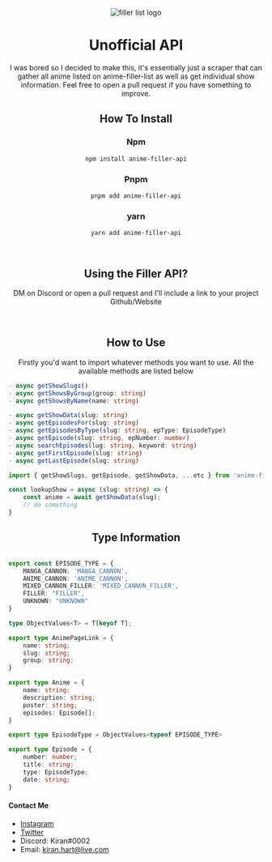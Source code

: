 <center>

![filler list logo](https://www.animefillerlist.com/sites/all/themes/afl/i/logo.png)
# Unofficial API

I was bored so I decided to make this, it's essentially just a scraper that can gather all anime listed on anime-filler-list as well as get individual show information. Feel free to open a pull request if you have something to improve. 

## **How To Install**

### Npm
`` npm install anime-filler-api ``

### Pnpm
`` pnpm add anime-filler-api ``

### yarn
`` yarn add anime-filler-api ``

<br>

## **Using the Filler API?**
DM on Discord or open a pull request and I'll include a link to your project Github/Website

<br>

## **How to Use**
Firstly you'd want to import whatever methods you want to use. All the available methods are listed below 

</center>


```typescript
- async getShowSlugs()
- async getShowsByGroup(group: string)
- async getShowsByName(name: string)

- async getShowData(slug: string)
- async getEpisodesFor(slug: string)
- async getEpisodesByType(slug: string, epType: EpisodeType)
- async getEpisode(slug: string, epNumber: number)
- async searchEpisodes(lug: string, keyword: string)
- async getFirstEpisode(slug: string)
- async getLastEpisode(slug: string)
```

```typescript
import { getShowSlugs, getEpisode, getShowData, ...etc } from 'anime-filler-list';

const lookupShow = async (slug: string) => {
    const anime = await getShowData(slug);
    // do something
}
```

<center>

## **Type Information**

</center>

```typescript

export const EPISODE_TYPE = {
    MANGA_CANNON: 'MANGA_CANNON',
    ANIME_CANNON: 'ANIME_CANNON',
    MIXED_CANNON_FILLER: 'MIXED_CANNON_FILLER',
    FILLER: "FILLER",
    UNKNOWN: "UNKNOWN"
}

type ObjectValues<T> = T[keyof T];

export type AnimePageLink = { 
    name: string;
    slug: string;
    group: string;
}

export type Anime = {
    name: string;
    description: string;
    poster: string;
    episodes: Episode[];
}

export type EpisodeType = ObjectValues<typeof EPISODE_TYPE>

export type Episode = {
    number: number;
    title: string;
    type: EpisodeType;
    date: string;
}
```

#### Contact Me
- [Instagram](https://instagram.com/kiranhart)
- [Twitter](https://twitter.com/kiranshart)
- Discord: Kiran#0002
- Email: kiran.hart@live.com

